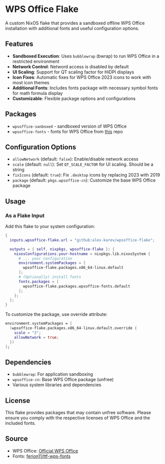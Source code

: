 # WPS Office Flake

A custom NixOS flake that provides a sandboxed offline WPS Office installation with additional fonts and useful configuration options.

## Features

- **Sandboxed Execution**: Uses `bubblewrap` (bwrap) to run WPS Office in a restricted environment
- **Network Control**: Netword access is disabled by default
- **UI Scaling**: Support for QT scaling factor for HiDPI displays
- **Icon Fixes**: Automatic fixes for WPS Office 2023 icons to work with most icon themes
- **Additional Fonts**: Includes fonts package with necessary symbol fonts for math formula display
- **Customizable**: Flexible package options and configurations

## Packages

- `wpsoffice-sanboxed` - sandboxed version of WPS Office
- `wpsoffice-fonts` - fonts for WPS Office from [this](https://github.com/ferion11/ttf-wps-fonts) repo

## Configuration Options

- `allowNetwork` (default: `false`): Enable/disable network access
- `scale` (default: `null`): Set `QT_SCALE_FACTOR` for UI scaling. Should be a string
- `fixIcons` (default: `true`): Fix `.desktop` icons by replacing 2023 with 2019
- `package` (default: `pkgs.wpsoffice-cn`): Customize the base WPS Office package

## Usage

### As a Flake Input

Add this flake to your system configuration:

```nix
{
  inputs.wpsoffice-flake.url = "github:alex-karev/wpsoffice-flake";

  outputs = { self, nixpkgs, wpsoffice-flake }: {
    nixosConfigurations.your-hostname = nixpkgs.lib.nixosSystem {
      # ... your configuration
      environment.systemPackages = [
        wpsoffice-flake.packages.x86_64-linux.default
      ];
      # (Optionally) install fonts
      fonts.packages = [
        wpsoffice-flake.packages.wpsoffice-fonts.default
      ];
    };
  };
}
```

To customize the package, use override attribute:

```nix
environment.systemPackages = [
  (wpsoffice-flake.packages.x86_64-linux.default.override {
    scale = "2";
    allowNetwork = true;
  })
];
```

## Dependencies

- `bubblewrap`: For application sandboxing
- `wpsoffice-cn`: Base WPS Office package (unfree)
- Various system libraries and dependencies

## License

This flake provides packages that may contain unfree software. Please ensure you comply with the respective licenses of WPS Office and the included fonts.

## Source

- WPS Office: [Official WPS Office](https://www.wps.com/)
- Fonts: [ferion11/ttf-wps-fonts](https://github.com/ferion11/ttf-wps-fonts)
